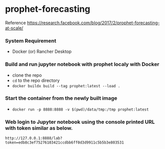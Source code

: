 # prophet-forecasting
Reference https://research.facebook.com/blog/2017/2/prophet-forecasting-at-scale/

### System Requirement 
- Docker (or) Rancher Desktop

### Build and run jupyter notebook with prophet localy with Docker

- clone the repo
- `cd` to the repo directory 
- `docker buildx build --tag prophet:latest --load .`

### Start the container from the newly built image
- `docker run -p 8888:8888 -v $(pwd)/data/tmp:/tmp prophet:latest`

### Web login to Jupyter notebook using the console printed URL with token similar as below.

   `http://127.0.0.1:8888/lab?token=edb8c3ef75276103421ccdbb6ff0d3d9911c5b5b3e803531`